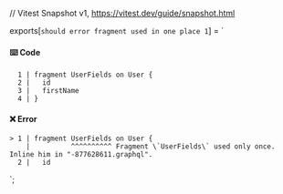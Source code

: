 // Vitest Snapshot v1, https://vitest.dev/guide/snapshot.html

exports[`should error fragment used in one place 1`] = `
#### ⌨️ Code

      1 | fragment UserFields on User {
      2 |   id
      3 |   firstName
      4 | }

#### ❌ Error

    > 1 | fragment UserFields on User {
        |          ^^^^^^^^^^ Fragment \`UserFields\` used only once. Inline him in "-877628611.graphql".
      2 |   id
`;
